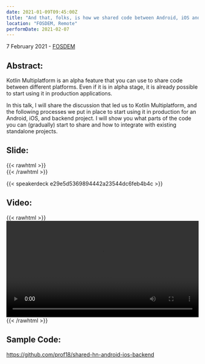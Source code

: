 ```yaml
---
date: 2021-01-09T09:45:00Z
title: "And that, folks, is how we shared code between Android, iOS and the Backend"
location: "FOSDEM, Remote"
performDate: 2021-02-07
---
```


7 February 2021 - [FOSDEM](https://fosdem.org/2021/schedule/event/and_that_folks_is_how_we_shared_code/)

## Abstract:
Kotlin Multiplatform is an alpha feature that you can use to share code between different platforms. Even if it is in alpha stage, it is already possible to start using it in production applications.

In this talk, I will share the discussion that led us to Kotlin Multiplatform, and the following processes we put in place to start using it in production for an Android, iOS, and backend project. I will show you what parts of the code you can (gradually) start to share and how to integrate with existing standalone projects.

## Slide:
{{< rawhtml >}}
<br>
{{< /rawhtml >}}

{{< speakerdeck e29e5d5369894442a23544dc6feb4b4c >}}


## Video:

{{< rawhtml >}}
<br>
<video controls width="100%">
	<source src="https://video.fosdem.org/2021/D.kotlin/and_that_folks_is_how_we_shared_code.webm" type="video/webm"> 
</video>
{{< /rawhtml >}}

## Sample Code:

https://github.com/prof18/shared-hn-android-ios-backend

